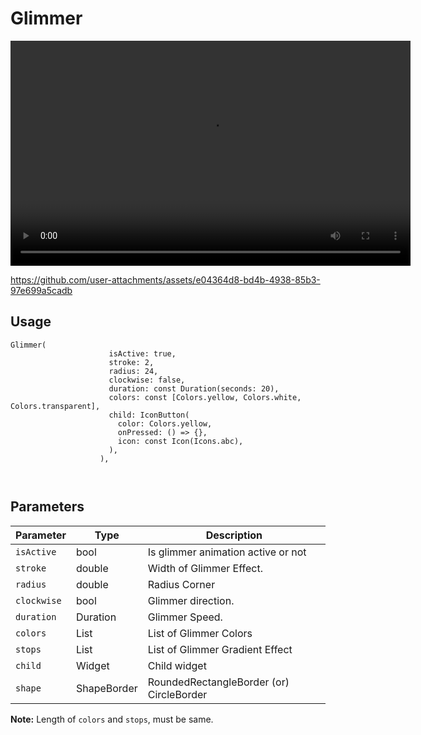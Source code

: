# Glimmer



<video width="640" height="360" controls>
  <source src="https://github.com/user-attachments/assets/e04364d8-bd4b-4938-85b3-97e699a5cadb" type="video/mp4">
  Your browser does not support the video tag.
</video>

https://github.com/user-attachments/assets/e04364d8-bd4b-4938-85b3-97e699a5cadb
## Usage

```
Glimmer(
                      isActive: true,
                      stroke: 2,
                      radius: 24,
                      clockwise: false,
                      duration: const Duration(seconds: 20),
                      colors: const [Colors.yellow, Colors.white, Colors.transparent],
                      child: IconButton(
                        color: Colors.yellow,
                        onPressed: () => {},
                        icon: const Icon(Icons.abc),
                      ),
                    ),
                
      
```


## Parameters

| Parameter   | Type         | Description                              |
|-------------|--------------|------------------------------------------|
| `isActive`  | bool         | Is glimmer animation active or not       |
| `stroke`    | double       | Width of Glimmer Effect.                 |
| `radius`    | double       | Radius Corner                            |
| `clockwise` | bool         | Glimmer direction.                       |
| `duration`  | Duration     | Glimmer Speed.                           |
| `colors`    | List<Colors> | List of Glimmer Colors                   |
| `stops`     | List<Stops>  | List of Glimmer Gradient Effect          |
| `child`     | Widget       | Child widget                             |
| `shape`     | ShapeBorder       | RoundedRectangleBorder (or) CircleBorder |

**Note:** Length of `colors` and `stops`, must be same.
